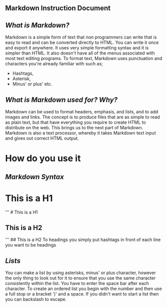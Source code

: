 ## **Markdown Instruction Document**

## *What is Markdown?*
Markdown is a simple form of text that non programmers can write that is easy to read and can be converted directly to HTML. 
You can write it once and export it anywhere. It uses very simple formatting syntax and it is simpler than HTML. 
It also doesn't have all of the menus associated with most text editing programs. To format text, Markdown uses punctuation
and characters you're already familiar with such as; 
- Hashtags, 
- Asterisk, 
- Minus' or plus' etc. 

## *What is Markdown used for? Why?*
Markdown can be used to format headers, emphasis, and lists, and to add images and links. The concept is to produce files that are as simple to read as plain text, but that have everything you require to create HTML to distribute on the web. This brings us to the next part of Markdown. Markdown is also a text processor, whereby it takes Markdown text input and gives out correct HTML output.

# **How do you use it**

## *Markdown Syntax*
# This is a H1
''' # This is a H1
## This is a H2
''' ## This is a H2
To headings you simply put hashtags in front of each line you want to be headings

## *Lists*
You can make a list by using asterisks, minus' or plus character, however the only thing to look out for it to ensure that you use the same character consistently within the list. You have to enter the space bar after each character. To create an ordered list you begin with the number and then use a full stop or a bracket  ')' and a space. If you didn't want to start a list then you can backslash to escape. 


